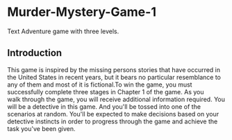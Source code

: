 # Murder-Mystery-Game-1
Text Adventure game with three levels.
## Introduction
This game is inspired by the missing persons stories that have occurred in the United States in recent years, but it bears no particular resemblance to any of them and most of it is fictional.To win the game, you must successfully complete three stages in Chapter 1 of the game. As you walk through the game, you will receive additional information required. You will be a detective in this game. And you'll be tossed into one of the scenarios at random. You'll be expected to make decisions based on your detective instincts in order to progress through the game and achieve the task you've been given.
